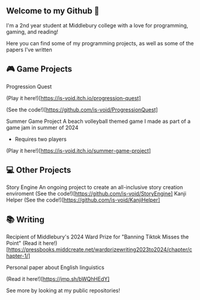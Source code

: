 ## Welcome to my Github 👋
I'm a 2nd year student at Middlebury college with a love for programming, gaming, and reading!

Here you can find some of my programming projects, as well as some of the papers I've written


## 🎮 Game Projects
Progression Quest

(Play it here!)[https://is-void.itch.io/progression-quest]

(See the code!)[https://github.com/is-void/ProgressionQuest]


Summer Game Project
A beach volleyball themed game I made as part of a game jam in summer of 2024

- Requires two players

(Play it here!)[https://is-void.itch.io/summer-game-project]


## 💻 Other Projects
Story Engine
An ongoing project to create an all-inclusive story creation enviroment
(See the code!)[https://github.com/is-void/StoryEngine]
Kanji Helper
(See the code!)[https://github.com/is-void/KanjiHelper]


## 📚 Writing
Recipient of Middlebury's 2024 Ward Prize for "Banning Tiktok Misses the Point"
(Read it here!)[https://pressbooks.middcreate.net/wardprizewriting2023to2024/chapter/chapter-1/]

Personal paper about English linguistics

(Read it here!)[https://jmp.sh/bWQhHEdY]


See more by looking at my public repositories!

<!--
**is-void/is-void** is a ✨ _special_ ✨ repository because its `README.md` (this file) appears on your GitHub profile.

Here are some ideas to get you started:

- 🔭 I’m currently working on ...
- 🌱 I’m currently learning ...
- 👯 I’m looking to collaborate on ...
- 🤔 I’m looking for help with ...
- 💬 Ask me about ...
- 📫 How to reach me: ...
- 😄 Pronouns: ...
- ⚡ Fun fact: ...
-->
